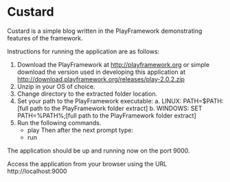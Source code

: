 Custard
=======
Custard is a simple blog written in the PlayFramework demonstrating features of the framework.

Instructions for running the application are as follows:

1. Download the PlayFramework at http://playframework.org or simple download the version used in developing this application at http://download.playframework.org/releases/play-2.0.2.zip
2. Unzip in your OS of choice.
3. Change directory to the extracted folder location.
4. Set your path to the PlayFramework executable:
   a. LINUX:
      PATH=$PATH:[full path to the PlayFramework folder extract]
   b. WINDOWS:
      SET PATH=%PATH%;[full path to the PlayFramework folder extract]
4. Run the following commands.
   - play
   Then after the next prompt type:
   - run

The application should be up and running now on the port 9000.

Access the application from your browser using the URL http://localhost:9000
